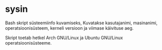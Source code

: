 # sysin
Bash skript süsteemiinfo kuvamiseks,
Kuvatakse kasutajanimi, masinanimi, operatsioonisüsteem, kerneli versioon ja viimase käivituse aeg.

Skript toetab hetkel Arch GNU/Linux ja Ubuntu GNU/Linux operatsioonisüsteeme.

